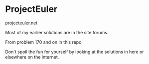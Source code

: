 # ProjectEuler
projecteuler.net

Most of my earlier solutions are in the site forums.

From problem 170 and on in this repo.

Don't spoil the fun for yourself by looking at the solutions in here or elsewhere on the internet.
